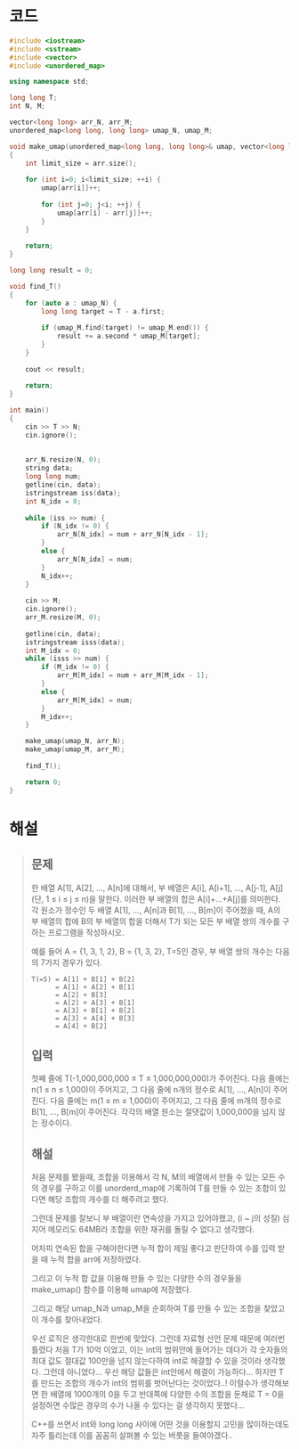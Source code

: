 # 코드

```c++
#include <iostream>
#include <sstream>
#include <vector>
#include <unordered_map>

using namespace std;

long long T; 
int N, M;

vector<long long> arr_N, arr_M;
unordered_map<long long, long long> umap_N, umap_M;

void make_umap(unordered_map<long long, long long>& umap, vector<long long>& arr)
{
    int limit_size = arr.size();
    
    for (int i=0; i<limit_size; ++i) {
        umap[arr[i]]++;
    
        for (int j=0; j<i; ++j) {
            umap[arr[i] - arr[j]]++;
        }
    }
    
    return;
}

long long result = 0;

void find_T()
{
    for (auto a : umap_N) {
        long long target = T - a.first;
        
        if (umap_M.find(target) != umap_M.end()) {
            result += a.second * umap_M[target];
        }
    }
    
    cout << result;
    
    return;
}

int main()
{
    cin >> T >> N;
    cin.ignore();
    
    
    arr_N.resize(N, 0);
    string data;
    long long num;
    getline(cin, data);
    istringstream iss(data);
    int N_idx = 0;
    
    while (iss >> num) {
        if (N_idx != 0) {
            arr_N[N_idx] = num + arr_N[N_idx - 1];
        }
        else {
            arr_N[N_idx] = num;
        }
        N_idx++;
    }
    
    cin >> M;
    cin.ignore();
    arr_M.resize(M, 0);
    
    getline(cin, data);
    istringstream isss(data);
    int M_idx = 0;
    while (isss >> num) {
        if (M_idx != 0) {
            arr_M[M_idx] = num + arr_M[M_idx - 1];
        }
        else {
            arr_M[M_idx] = num;
        }
        M_idx++;
    }

    make_umap(umap_N, arr_N);
    make_umap(umap_M, arr_M);
    
    find_T();

    return 0;
}

```



# 해설

> ## 문제
>
> 한 배열 A[1], A[2], …, A[n]에 대해서, 부 배열은 A[i], A[i+1], …, A[j-1], A[j] (단, 1 ≤ i ≤ j ≤ n)을 말한다. 이러한 부 배열의 합은 A[i]+…+A[j]를 의미한다. 각 원소가 정수인 두 배열 A[1], …, A[n]과 B[1], …, B[m]이 주어졌을 때, A의 부 배열의 합에 B의 부 배열의 합을 더해서 T가 되는 모든 부 배열 쌍의 개수를 구하는 프로그램을 작성하시오.
>
> 예를 들어 A = {1, 3, 1, 2}, B = {1, 3, 2}, T=5인 경우, 부 배열 쌍의 개수는 다음의 7가지 경우가 있다.
>
> ```
> T(=5) = A[1] + B[1] + B[2]
>       = A[1] + A[2] + B[1]
>       = A[2] + B[3]
>       = A[2] + A[3] + B[1]
>       = A[3] + B[1] + B[2]
>       = A[3] + A[4] + B[3]
>       = A[4] + B[2] 
> ```
>
> ## 입력
>
> 첫째 줄에 T(-1,000,000,000 ≤ T ≤ 1,000,000,000)가 주어진다. 다음 줄에는 n(1 ≤ n ≤ 1,000)이 주어지고, 그 다음 줄에 n개의 정수로 A[1], …, A[n]이 주어진다. 다음 줄에는 m(1 ≤ m ≤ 1,000)이 주어지고, 그 다음 줄에 m개의 정수로 B[1], …, B[m]이 주어진다. 각각의 배열 원소는 절댓값이 1,000,000을 넘지 않는 정수이다.
>
> ## 해설
>
> 처음 문제를 봤을때, 조합을 이용해서 각 N, M의 배열에서 만들 수 있는 모든 수의 경우를 구하고 이를 unorderd_map에 기록하여 T를 만들 수 있는 조합이 있다면 해당 조합의 개수를 더 해주려고 했다.
>
> 그런데 문제를 잘보니 부 배열이란 연속성을 가지고 있어야했고, (i ~ j의 성질) 심지어 메모리도 64MB라 조합을 위한 재귀를 돌릴 수 없다고 생각했다.
>
> 어차피 연속된 합을 구해야한다면 누적 합이 제일 좋다고 판단하여 수를 입력 받을 때 누적 합을 arr에 저장하였다.
>
> 그리고 이 누적 합 값을 이용해 만들 수 있는 다양한 수의 경우들을 make_umap() 함수를 이용해 umap에 저장했다.
>
> 그리고 해당 umap_N과 umap_M을 순회하여 T를 만들 수 있는 조합을 찾았고 이 개수를 찾아내었다.
>
> 우선 로직은 생각한대로 한번에 맞았다. 그런데 자료형 선언 문제 때문에 여러번 틀렸다 처음 T가 10억 이었고, 이는 int의 범위안에 들어가는 데다가 각 숫자들의 최대 값도 절대값 100만을 넘지 않는다하여 int로 해결할 수 있을 것이라 생각했다. 그런데 아니었다... 우선 해당 값들은 int안에서 해결이 가능하다... 하지만 T를 만드는 조합의 개수가 int의 범위를 벗어난다는 것이었다..! 이럴수가 생각해보면 한 배열에 1000개의 0을 두고 반대쪽에 다양한 수의 조합을 둔채로 T = 0을 설정하면 수많은 경우의 수가 나올 수 있다는 걸 생각하지 못했다...
>
> C++를 쓰면서 int와 long long 사이에 어떤 것을 이용할지 고민을 많이하는데도 자주 틀리는데 이를 꼼꼼히 살펴볼 수 있는 버릇을 들여야겠다..
